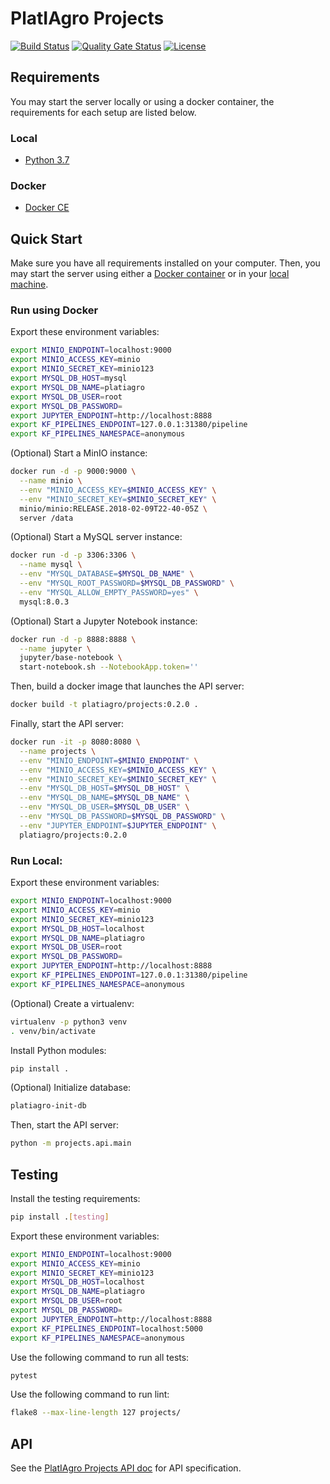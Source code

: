 # PlatIAgro Projects

[![Build Status](https://github.com/platiagro/projects/workflows/Python%20application/badge.svg)](https://github.com/platiagro/projects/actions?query=workflow%3A%22Python+application%22)
[![Quality Gate Status](https://sonarcloud.io/api/project_badges/measure?project=platiagro_projects&metric=alert_status)](https://sonarcloud.io/dashboard?id=platiagro_projects)
[![License](https://img.shields.io/badge/License-Apache%202.0-blue.svg)](https://opensource.org/licenses/Apache-2.0)

## Requirements

You may start the server locally or using a docker container, the requirements for each setup are listed below.

### Local

- [Python 3.7](https://www.python.org/downloads/)

### Docker

- [Docker CE](https://www.docker.com/get-docker)

## Quick Start

Make sure you have all requirements installed on your computer. Then, you may start the server using either a [Docker container](#run-using-docker) or in your [local machine](#run-local).

### Run using Docker

Export these environment variables:

```bash
export MINIO_ENDPOINT=localhost:9000
export MINIO_ACCESS_KEY=minio
export MINIO_SECRET_KEY=minio123
export MYSQL_DB_HOST=mysql
export MYSQL_DB_NAME=platiagro
export MYSQL_DB_USER=root
export MYSQL_DB_PASSWORD=
export JUPYTER_ENDPOINT=http://localhost:8888
export KF_PIPELINES_ENDPOINT=127.0.0.1:31380/pipeline
export KF_PIPELINES_NAMESPACE=anonymous
```

(Optional) Start a MinIO instance:

```bash
docker run -d -p 9000:9000 \
  --name minio \
  --env "MINIO_ACCESS_KEY=$MINIO_ACCESS_KEY" \
  --env "MINIO_SECRET_KEY=$MINIO_SECRET_KEY" \
  minio/minio:RELEASE.2018-02-09T22-40-05Z \
  server /data
```

(Optional) Start a MySQL server instance:

```bash
docker run -d -p 3306:3306 \
  --name mysql \
  --env "MYSQL_DATABASE=$MYSQL_DB_NAME" \
  --env "MYSQL_ROOT_PASSWORD=$MYSQL_DB_PASSWORD" \
  --env "MYSQL_ALLOW_EMPTY_PASSWORD=yes" \
  mysql:8.0.3
```

(Optional) Start a Jupyter Notebook instance:

```bash
docker run -d -p 8888:8888 \
  --name jupyter \
  jupyter/base-notebook \
  start-notebook.sh --NotebookApp.token=''
```

Then, build a docker image that launches the API server:

```bash
docker build -t platiagro/projects:0.2.0 .
```

Finally, start the API server:

```bash
docker run -it -p 8080:8080 \
  --name projects \
  --env "MINIO_ENDPOINT=$MINIO_ENDPOINT" \
  --env "MINIO_ACCESS_KEY=$MINIO_ACCESS_KEY" \
  --env "MINIO_SECRET_KEY=$MINIO_SECRET_KEY" \
  --env "MYSQL_DB_HOST=$MYSQL_DB_HOST" \
  --env "MYSQL_DB_NAME=$MYSQL_DB_NAME" \
  --env "MYSQL_DB_USER=$MYSQL_DB_USER" \
  --env "MYSQL_DB_PASSWORD=$MYSQL_DB_PASSWORD" \
  --env "JUPYTER_ENDPOINT=$JUPYTER_ENDPOINT" \
  platiagro/projects:0.2.0
```

### Run Local:

Export these environment variables:

```bash
export MINIO_ENDPOINT=localhost:9000
export MINIO_ACCESS_KEY=minio
export MINIO_SECRET_KEY=minio123
export MYSQL_DB_HOST=localhost
export MYSQL_DB_NAME=platiagro
export MYSQL_DB_USER=root
export MYSQL_DB_PASSWORD=
export JUPYTER_ENDPOINT=http://localhost:8888
export KF_PIPELINES_ENDPOINT=127.0.0.1:31380/pipeline
export KF_PIPELINES_NAMESPACE=anonymous
```

(Optional) Create a virtualenv:

```bash
virtualenv -p python3 venv
. venv/bin/activate
```

Install Python modules:

```bash
pip install .
```

(Optional) Initialize database:

```bash
platiagro-init-db
```

Then, start the API server:

```bash
python -m projects.api.main
```

## Testing

Install the testing requirements:

```bash
pip install .[testing]
```

Export these environment variables:

```bash
export MINIO_ENDPOINT=localhost:9000
export MINIO_ACCESS_KEY=minio
export MINIO_SECRET_KEY=minio123
export MYSQL_DB_HOST=localhost
export MYSQL_DB_NAME=platiagro
export MYSQL_DB_USER=root
export MYSQL_DB_PASSWORD=
export JUPYTER_ENDPOINT=http://localhost:8888
export KF_PIPELINES_ENDPOINT=localhost:5000
export KF_PIPELINES_NAMESPACE=anonymous
```

Use the following command to run all tests:

```bash
pytest
```

Use the following command to run lint:

```bash
flake8 --max-line-length 127 projects/
```

## API

See the [PlatIAgro Projects API doc](https://platiagro.github.io/projects/) for API specification.
